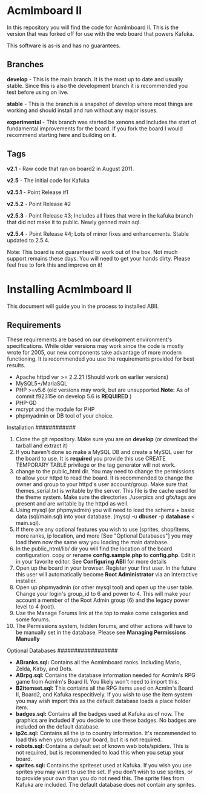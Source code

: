 
# Acmlmboard II
In this repository you will find the code for Acmlmboard II. This is the version that was forked off for use with the web board that powers Kafuka.

This software is as-is and has no guarantees.

Branches
-------
**develop** - This is the main branch. It is the most up to date and usually stable. Since this is also the development branch it is recommended you test before using on live.

**stable** - This is the branch is a snapshot of develop where most things are working and should install and run without any major issues.

**experimental** - This branch was started be xenons and includes the start of fundamental improvements for the board. If you fork the board I would recommend starting here and building on it.

Tags
-------
**v2.1** - Raw code that ran on board2 in August 2011.

**v2.5** - The initial code for Kafuka

**v2.5.1** - Point Release #1

**v2.5.2** - Point Release #2

**v2.5.3** - Point Release #3; Includes all fixes that were in the kafuka branch that did not make it to public. Newly genned main.sql.

**v2.5.4** - Point Release #4; Lots of minor fixes and enhancements. Stable updated to 2.5.4.

Note: This board is not guaranteed to work out of the box. Not much support remains these days. You will need to get your hands dirty.
Please feel free to fork this and improve on it!
# Installing Acmlmboard II
This document will guide you in the process to installed ABII.

Requirements
------------
These requirements are based on our development environment's specifications. While older versions may work since the code is mostly wrote for 2005, our new components take advantage of more modern functioning. It is recommended you use the requirements provided for best results.

- Apache httpd ver >= 2.2.21 (Should work on earlier versions)
- MySQL5+/MariaSQL
- PHP >=v5.6 (old versions may work, but are unsupported.**Note:** As of commit f92315e on develop 5.6 is **REQUIRED** )
- PHP-GD
- mcrypt and the module for PHP
- phpmyadmin or DB tool of your choice.

Installation
############
1. Clone the git repository. Make sure you are on **develop** (or download the tarball and extract it)
2. If you haven't done so make a MySQL DB and create a MySQL user for the board to use. It is **required** you provide this use CREATE TEMPORARY TABLE privilege or the tag generator will not work.
3. change to the public_html dir. You may need to change the permissions to allow your httpd to read the board. It is recommended to change the owner and group to your httpd's user account/group. Make sure that themes_serial.txt is writable by the server. This file is the cache used for the theme system. Make sure the directories ./userpics and gfx/tags are present and are writable by the httpd as well. 
4. Using mysql (or phpmyadmin) you will need to load the schema + basic data (sql/main.sql) into your database. (mysql -u **dbuser** -p **database** < main.sql). 
5. If there are any optional features you wish to use (sprites, shop/items, more ranks, ip location, and more [See "Optional Databases"] you may load them now the same way you loading the main database.
6. In the public_html/lib/ dir you will find the location of the board configuration. copy or rename **config.sample.php** to **config.php**. Edit it in your favorite editor. See **Configuring ABII** for more details
7. Open up the board in your browser. Register your first user. In the future this user will automatically become **Root Administrator** via an interactive installer. 
8. Open up phpmyadmin (or other mysql tool) and open up the user table. Change your login's group_id to 6 and power to 4. This will make your account a member of the Root Admin group (6) and the legacy power level to 4 (root).
9. Use the Manage Forums link at the top to make come catagories and some forums.
10. The Permissions system, hidden forums, and other actions will have to be manually set in the database. Please see **Managing Permissions Manually**

Optional Databases
##################
- **ABranks.sql:** Contains all the Acmlmboard ranks. Including Mario, Zelda, Kirby, and Dots. 
- **ABrpg.sql:** Contains the database information  needed for Acmlm's RPG game from Acmlm's Board II. You likely won't need to import this.  
- **B2itemset.sql:** This contains all the RPG items used on Acmlm's Board II, Board2, and Kafuka respecitively. If you wish to use the item system you may wish import this as the default database loads a place holder item.
- **badges.sql:**  Contains all the badges used at Kafuka as of now. The graphics are included if you decide to use these badges. No badges are included on the default database.
- **ip2c.sql:**  Contains all the ip to country information. It's recommended to load this when you setup your board, but it is not required. 
- **robots.sql:** Contains a default set of known web bots/spiders. This is not required, but is recommended to load this when you setup your board.
- **sprites.sql:**  Contains the spriteset used at Kafuka. If you wish you use sprites you may want to use the set. If you don't wish to use sprites, or to provide your own than you do not need this. The sprite files from Kafuka are included. The default database does not contain any sprites.
